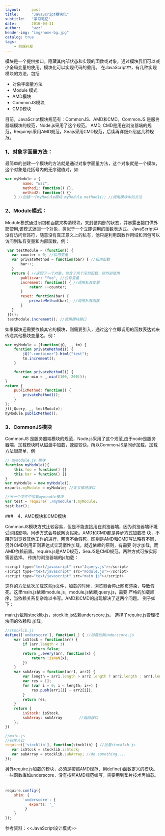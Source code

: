 ```yaml
---
layout:     post
title:      "JavaScript模块化"
subtitle:   "学习笔记"
date:       2016-04-11
author:     "wzz"
header-img: "img/home-bg.jpg"
catalog: true
tags:
    - 前端开发
---
```


模块是一个提供接口，隐藏其内部状态和实现的函数或对象，通过模块我们可以减少全局变量的使用。模块化可以实现代码的重用。 在JavaScript中，有几种实现模块的方法，包括  

* 对象字面量方法
* Module 模式
* AMD模块
* CommonJS模块
* CMD模块


目前，JavaScript模块规范有：CommonJS、AMD和CMD。CommonJS 是服务器端模块的规范，Node.js采用了这个规范。 AMD, CMD是用在浏览器端的规 范，Requirejs采用AMD规范，Seajs采用CMD规范，后续再详细介绍这几种规范。

### 1、对象字面量方法：

最简单的创建一个模块的方法就是通过对象字面量方法，这个对象就是一个模块，这个对象是花括号内的无序键值对，如:

```js
var myModule = {
        name: "wzz",
        method1: function() {},
        method2: function() {}
    } //创建一个myModule模块 myModule.method1(); //调用模块中的方法
```
### 2、Module模式：

Module模式通过闭包和函数来构造模块，来封装内部的状态，并暴露出接口供外部使用,该模式返回一个对象，类似于一个立即调用的函数表达式。 JavaScript中没有访问修饰符，随意没有真正意义上的私有，他只是利用函数作用域和闭包可以访问到私有变量和内部函数，例：

```js
 var testModule = (function() {
   var counter = 0; //私用变量
   var privateMethod = function(bar) { //私用函数
       bar++;
   }
   return { //返回了一个对象，包含了两个闭包函数，供外部使用
       publicvar: "foo", //公有变量
       increment: function() { //调用私有变量
           return ++counter;
       }
       reset: function(bar) {
           privateMethod(bar); //调用私有函数
       }
   }
 })();
 testModule.increment(); //调用模块接口
 ```

如果模块还需要依赖其它的模块，则需要引入，通过这个立即调用的函数表达式来传递其他模块变量名，例：

```js
var myModule = (function(jQ, _, tm) {
    function privateMethod1() {
        jQ(".container").html("test");
        tm.increment();
    }

    function privateMethod2() {
        var min = _.min([100, 200]));
}
return {
    publicMethod: function() {
        privateMethod1();
    }
};
})(jQuery, _, testModule);
myModule.publicMethod();
```

### 3、CommonJS模块

CommonJS 是服务器端模块的规范，Node.js采用了这个规范,由于node是服务器端，加载模块时从磁盘中加载，速度较快，所以CommonJS是同步加载，加载方法很简单，例

```js
// mymodule.js 模块
function myModule(){
    this.foo = function() {}
    this.bar = function() {}
}
var myModule = new myModule();
exports.myModule = myModule; //定义模块接口

//另一个文件中加载mymoudle模块
var test = require('./mymodule').myModule;
test.bar();
```

###　4、AMD模块和CMD模块

CommonJS模块方式比较容易，但是不能直接用在浏览器端，因为浏览器端环境受网络影响，同步方式会导致网页假死。AMD和CMD都是异步方式加载模 块，不阻碍浏览器其他工作的进行，网页不会假死。区别是AMD和CMD写法略有不同，另外CMD利用正则表达式实现惰性加载，就近依赖的原则，有需要 时才加载，而AMD依赖前置。require.js是AMD规范，SeaJS是CMD规范。两种方式可按实际需要选择。 传统的浏览器端的js加载：

```js
<script type="text/javascript" src="Jquery.js"></script>
<script type="text/javascript" src="module.js"></script>
<script type="text/javascript" src="main.js"></script>
```

这样的方法依次加载这些js文件，加载的时候，浏览器会停止网页渲染，导致假死。这里main.js依赖module.js，module.js依赖jquery.js，需要 严格的加载顺序，当依赖关系复杂难以书写。AMD和CMD的出现解决了这两个问题。 例子如下：

main.js依赖stocklib.js，stocklib.js依赖underscore.js。
选择了require.js管理模块间的依赖和 加载。

```js
//stocklib.js
define(['underscore'], function(_) { //加载依赖underscore.js    
    var isStock = function(arr) {
        if (arr.length < 3)
            return false;
        return _.every(arr, function(x) {
            return !isNaN(x);
        })
    }
    var subArray = function(arr1, arr2) {
        var length = arr1.length > arr2.length ? arr2.length : arr1.length;
        var res = [];
        for (var i = 0; i < length; i++) {
            res.push(arr1[i] - arr2[i]);
        }
        return res;
    }　
    return {　
        isStock: isStock,
        subArray: subArray　　　　 //返回接口
    };
})
 ```

 ```js
//main.js
//程序入口
require(['stocklib'], function(stocklib) { //加载stocklib.js
    var isStock = stocklib.isStock;
    var subArray = stocklib.subArray; //do something....
});
```

另外require.js加载的模块，必须是按照AMD规范、用define()函数定义的模块。一些函数库如underscore，没有按照AMD规范编写，需要用到垫片技术再加载。
　　
```js
require.config({　　　　
    shim: {　　　　　　
        'underscore': {　　　　　　　　
           exports: '_'　　　　　　
         }
    }　　
});
```

参考资料：<<JavaScript设计模式>>
